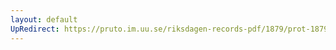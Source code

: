 ```yaml
---
layout: default
UpRedirect: https://pruto.im.uu.se/riksdagen-records-pdf/1879/prot-1879--ak--057/prot-1879--ak--057_032.pdf
---
```

